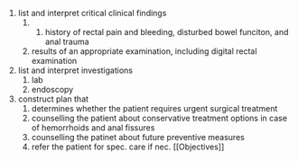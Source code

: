 1. list and interpret critical clinical findings 
	1. 1. history of rectal pain and bleeding, disturbed bowel funciton, and anal trauma 
	2. results of an appropriate examination, including digital rectal examination 
2. list and interpret investigations 
	1. lab
	2. endoscopy 
3. construct plan that 
	1. determines whether the patient requires urgent surgical treatment 
	2. counselling the patient about conservative treatment options in case of hemorrhoids and anal fissures 
	3. counselling the patinet about future preventive measures 
	4. refer the patient for spec. care if nec. 
[[Objectives]]

